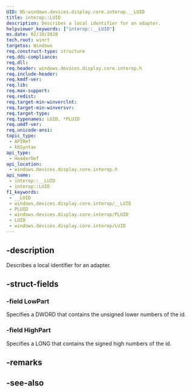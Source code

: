 ```yaml
---
UID: NS:windows.devices.display.core.interop.__LUID
title: interop::LUID
description: Describes a local identifier for an adapter.
helpviewer_keywords: ["interop::__LUID"]
ms.date: 02/10/2020
tech.root: winrt
targetos: Windows
req.construct-type: structure
req.ddi-compliance: 
req.dll: 
req.header: windows.devices.display.core.interop.h
req.include-header: 
req.kmdf-ver: 
req.lib: 
req.max-support: 
req.redist: 
req.target-min-winverclnt: 
req.target-min-winversvr: 
req.target-type: 
req.typenames: LUID, *PLUID
req.umdf-ver: 
req.unicode-ansi: 
topic_type:
 - APIRef
 - kbSyntax
api_type:
 - HeaderDef
api_location:
 - windows.devices.display.core.interop.h
api_name:
 - interop::__LUID
 - interop::LUID
f1_keywords:
 - __LUID
 - windows.devices.display.core.interop/__LUID
 - PLUID
 - windows.devices.display.core.interop/PLUID
 - LUID
 - windows.devices.display.core.interop/LUID
---
```


## -description

Describes a local identifier for an adapter.

## -struct-fields

### -field LowPart

Specifies a DWORD that contains the unsigned lower numbers of the id.

### -field HighPart

Specifies a LONG that contains the signed high numbers of the id.

## -remarks

## -see-also

